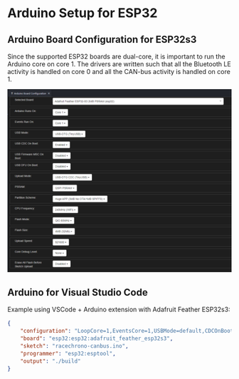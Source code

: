# Arduino Setup for ESP32

## Arduino Board Configuration for ESP32s3

Since the supported ESP32 boards are dual-core, it is important to run the Arduino core on core 1. The drivers are
written such that all the Bluetooth LE activity is handled on core 0 and all the CAN-bus activity is handled on core 1.

![](images/arduino/board_configuration.png)

## Arduino for Visual Studio Code

Example using VSCode + Arduino extension with Adafruit Feather ESP32s3:

```json
{
    "configuration": "LoopCore=1,EventsCore=1,USBMode=default,CDCOnBoot=cdc,MSCOnBoot=default,DFUOnBoot=default,UploadMode=cdc,PSRAM=enabled,PartitionScheme=huge_app,CPUFreq=240,FlashMode=qio,FlashSize=4M,UploadSpeed=921600,DebugLevel=none,EraseFlash=none",
    "board": "esp32:esp32:adafruit_feather_esp32s3",
    "sketch": "racechrono-canbus.ino",
    "programmer": "esp32:esptool",
    "output": "./build"
}
```
